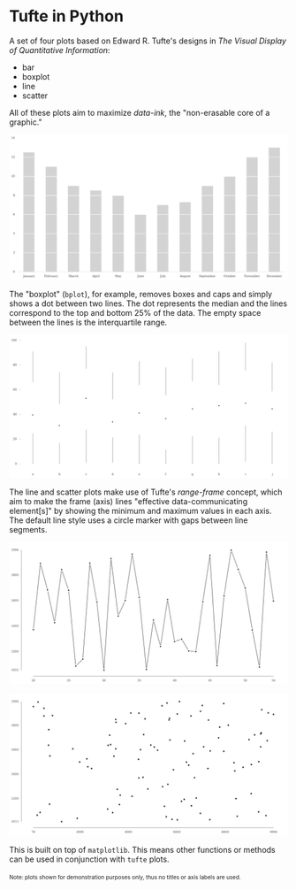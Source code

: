 # Tufte in Python

A set of four plots based on Edward R. Tufte's designs in _The Visual Display of Quantitative Information_:

* bar
* boxplot
* line
* scatter

All of these plots aim to maximize _data-ink_, the "non-erasable core of a graphic." 

![bar](/images/bar.png)

The "boxplot" (`bplot`), for example, removes boxes and caps and simply shows a dot between two lines. The dot represents the median and the lines correspond to the top and bottom 25% of the data. The empty space between the lines is the interquartile range.

![bplot](/images/bplot.png)

The line and scatter plots make use of Tufte's _range-frame_ concept, which aim to make the frame (axis) lines "effective data-communicating element[s]" by showing the minimum and maximum values in each axis. The default line style uses a circle marker with gaps between line segments.

![line](/images/line.png)

![scatter](/images/scatter.png)

This is built on top of `matplotlib`. This means other functions or methods can be used in conjunction with `tufte` plots.

<font size=1>Note: plots shown for demonstration purposes only, thus no titles or axis labels are used.</font>
